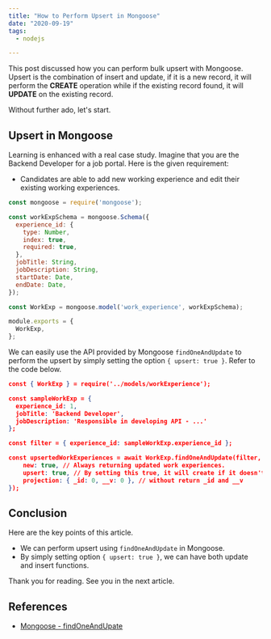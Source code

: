 ```yaml
---
title: "How to Perform Upsert in Mongoose"
date: "2020-09-19"
tags:
  - nodejs

---
```


This post discussed how you can perform bulk upsert with Mongoose. Upsert is the combination of insert and update, if it is a new record, it will perform the **CREATE** operation while if the existing record found, it will **UPDATE** on the existing record.

Without further ado, let's start.

## Upsert in Mongoose

Learning is enhanced with a real case study. Imagine that you are the Backend Developer for a job portal. Here is the given requirement:

- Candidates are able to add new working experience and edit their existing working experiences.

```javascript
const mongoose = require('mongoose');

const workExpSchema = mongoose.Schema({
  experience_id: {
    type: Number,
    index: true,
    required: true,
  },
  jobTitle: String,
  jobDescription: String,
  startDate: Date,
  endDate: Date,
});

const WorkExp = mongoose.model('work_experience', workExpSchema);

module.exports = {
  WorkExp,
};
```

We can easily use the API provided by Mongoose `findOneAndUpdate` to perform the upsert by simply setting the option `{ upsert: true }`. Refer to the code below.

```json
const { WorkExp } = require('../models/workExperience');

const sampleWorkExp = {
  experience_id: 1,
  jobTitle: 'Backend Developer',
  jobDescription: 'Responsible in developing API - ...'
};

const filter = { experience_id: sampleWorkExp.experience_id };

const upsertedWorkExperiences = await WorkExp.findOneAndUpdate(filter, sampleWorkExp, {
	new: true, // Always returning updated work experiences.
	upsert: true, // By setting this true, it will create if it doesn't exist
	projection: { _id: 0, __v: 0 }, // without return _id and __v
});
```

## Conclusion

Here are the key points of this article.

- We can perform upsert using `findOneAndUpdate` in Mongoose.
- By simply setting option `{ upsert: true }`, we can have both update and insert functions.

Thank you for reading. See you in the next article.

## References

- [Mongoose - findOneAndUpate](https://mongoosejs.com/docs/api/model.html#model_Model.findOneAndUpdate)